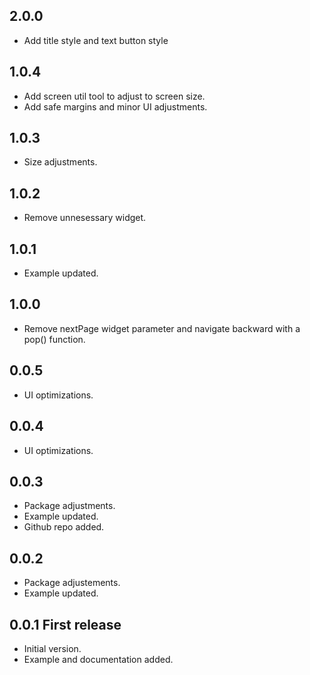 ## 2.0.0
* Add title style and text button style

## 1.0.4
* Add screen util tool to adjust to screen size.
* Add safe margins and minor UI adjustments.

## 1.0.3
* Size adjustments.

## 1.0.2
* Remove unnesessary widget.

## 1.0.1
* Example updated.

## 1.0.0
* Remove nextPage widget parameter and navigate backward with a pop() function.


## 0.0.5
* UI optimizations.

## 0.0.4
* UI optimizations.

## 0.0.3
* Package adjustments.
* Example updated.
* Github repo added.

## 0.0.2
* Package adjustements.
* Example updated.

## 0.0.1 First release
* Initial version.
* Example and documentation added.
